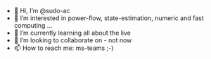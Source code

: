 - 👋 Hi, I’m @sudo-ac
- 👀 I’m interested in power-flow, state-estimation, numeric and fast computing ...
- 🌱 I’m currently learning all about the live
- 💞️ I’m looking to collaborate on - not now 
- 📫 How to reach me: ms-teams ;-)

<!---
sudo-ac/sudo-ac is a ✨ special ✨ repository because its `README.md` (this file) appears on your GitHub profile.
You can click the Preview link to take a look at your changes.
--->
